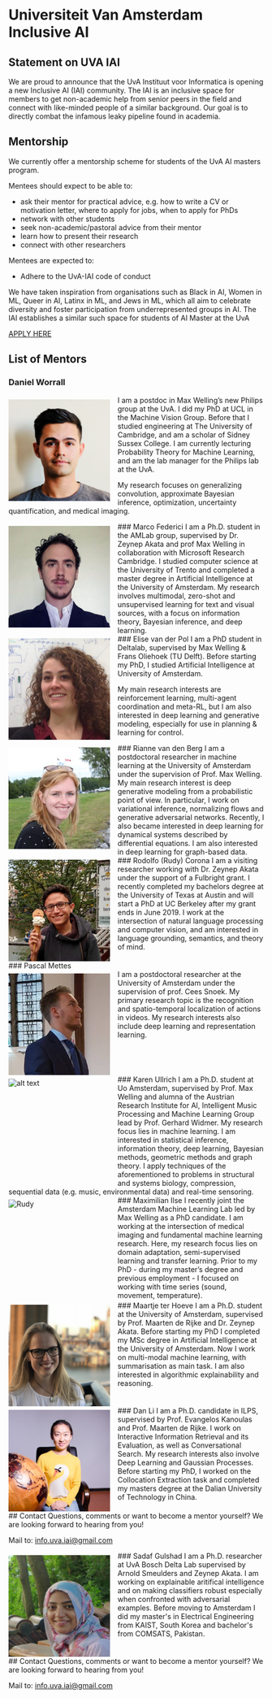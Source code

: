 # Universiteit Van Amsterdam Inclusive AI

## Statement on UVA IAI

We are proud to announce that the UvA Instituut voor Informatica is opening a new Inclusive AI (IAI) community. The IAI is an inclusive space for members to get non-academic help from senior peers in the field and connect with like-minded people of a similar background. Our goal is to directly combat the infamous leaky pipeline found in academia.

## Mentorship
We currently offer a mentorship scheme for students of the UvA AI masters program. 

Mentees should expect to be able to:

- ask their mentor for practical advice, e.g. how to write a CV or motivation letter, where to apply for jobs, when to apply for PhDs
- network with other students
- seek non-academic/pastoral advice from their mentor
- learn how to present their research
- connect with other researchers

Mentees are expected to:

- Adhere to the UvA-IAI code of conduct

We have taken inspiration from organisations such as Black in AI, Women in ML, Queer in AI, Latinx in ML, and Jews in ML, which all aim to celebrate diversity and foster participation from underrepresented groups in AI. The IAI establishes a similar such space for students of AI Master at the UvA 

[APPLY HERE](https://goo.gl/forms/gOVvs3N39VkRwimu2)


## List of Mentors
### Daniel Worrall
<img src="images/daniel.jpeg" alt="Daniel" width="200" height="200" style="float: left; margin-right: 15px; margin-top: 7px">
I am a postdoc in Max Welling’s new Philips group at the UvA. I did my PhD at UCL in the Machine Vision Group. Before that I studied engineering at The University of Cambridge, and am a scholar of Sidney Sussex College. I am currently lecturing Probability Theory for Machine Learning, and am the lab manager for the Philips lab at the UvA.

My research focuses on generalizing convolution, approximate Bayesian inference, optimization, uncertainty quantification, and medical imaging.

<div style="clear:left;"></div>
### Marco Federici
<img src="images/marco.jpg" alt="Marco" width="200" height="200" style="float: left; margin-right: 15px; margin-top: 7px">
I am a Ph.D. student in the AMLab group, supervised by Dr. Zeynep Akata and prof Max Welling in collaboration with Microsoft Research Cambridge.
I studied computer science at the University of Trento and completed a master degree in Artificial Intelligence at the University of Amsterdam.
My research involves multimodal, zero-shot and unsupervised learning for text and visual sources, with a focus on information theory, Bayesian inference, and deep learning.

<div style="clear:left;"></div>
### Elise van der Pol
<img src="images/elise.jpg" alt="Elise" width="200" height="200" style="float: left; margin-right: 15px; margin-top: 7px">
I am a PhD student in Deltalab, supervised by Max Welling &#38; Frans Oliehoek (TU Delft). Before starting my PhD, I studied Artificial Intelligence at University of Amsterdam. 

My main research interests are reinforcement learning, multi-agent coordination and meta-RL, but I am also interested in deep learning and generative modeling, especially for use in planning &#38; learning for control.
<div style="clear:left;"></div>
### Rianne van den Berg
<img src="images/RiannevdB-foto.jpg" alt="Elise" width="200" height="200" style="float: left; margin-right: 15px; margin-top: 7px">
I am a postdoctoral researcher in machine learning at the University of Amsterdam under the supervision of Prof. Max Welling. My main research interest is deep generative modeling from a probabilistic point of view. In particular, I work on variational inference, normalizing flows and generative adversarial networks. Recently, I also became interested in deep learning for dynamical systems described by differential equations. I am also interested in deep learning for graph-based data.

<div style="clear:left;"></div>
### Rodolfo (Rudy) Corona
<img src="images/rudy.jpeg" alt="Rudy" width="200" height="200" style="float: left; margin-right: 15px; margin-top: 7px">
I am a visiting researcher working with Dr. Zeynep Akata under the support of a Fulbright grant. I recently completed my bachelors degree at the University of Texas at Austin and will start a PhD at UC Berkeley after my grant ends in June 2019. I work at the intersection of natural language processing and computer vision, and am interested in language grounding, semantics, and theory of mind.

<div style="clear:left;"></div>
### Pascal Mettes
<div>
  <img src="images/pascal.jpg" alt="Rudy" width="200" height="200" style="float: left; margin-right: 15px; margin-top: 7px">
  <div>I am a postdoctoral researcher at the University of Amsterdam under the supervision of prof. Cees Snoek. My primary research topic is the recognition and spatio-temporal localization of actions in videos. My research interests also include deep learning and representation learning.</div>
</div>

<div style="clear:left;"></div>
### Karen Ullrich
<img src="images/karen.jpg" alt="alt text" width="200" height="200" style="float: left; margin-right: 15px; margin-top: 7px">
I am a Ph.D. student at Uo Amsterdam, supervised by Prof. Max Welling and alumna of the Austrian Research Institute for AI, Intelligent Music Processing and Machine Learning Group lead by Prof. Gerhard Widmer.
My research focus lies in machine learning. I am interested in statistical inference, information theory, deep learning, Bayesian methods, geometric methods and graph theory. I apply techniques of the aforementioned to problems in structural and systems biology, compression, sequential data (e.g. music, environmental data) and real-time sensoring.

<div style="clear:left;"></div>
### Maximilian Ilse
<img src="images/maxi.jpg" alt="Rudy" width="200" height="200" style="float: left; margin-right: 15px; margin-top: 7px">
I recently joint the Amsterdam Machine Learning Lab led by Max Welling as a PhD candidate. I am working at the intersection of medical imaging and fundamental machine learning research. Here, my research focus lies on domain adaptation, semi-supervised learning and transfer learning. Prior to my PhD - during my master’s degree and previous employment - I focused on working with time series (sound, movement, temperature).

<div style="clear:left;"></div>
### Maartje ter Hoeve
<img src="images/maartje.jpg" alt="Maartje" width="200" height="200" style="float: left; margin-right: 15px; margin-top: 7px">
I am a Ph.D. student at the University of Amsterdam, supervised by Prof. Maarten de Rijke and Dr. Zeynep Akata. Before starting my PhD I completed my MSc degree in Artificial Intelligence at the University of Amsterdam. Now I work on multi-modal machine learning, with summarisation as main task. I am also interested in algorithmic explainability and reasoning. 

<div style="clear:left;"></div>
### Dan Li
<img src="images/dan.jpg" alt="Dan" width="200" height="200" style="float: left; margin-right: 15px; margin-top: 7px">
I am a Ph.D. candidate in ILPS, supervised by Prof. Evangelos Kanoulas and Prof. Maarten de Rijke. I work on Interactive Information Retrieval and its Evaluation, as well as Conversational Search. My research interests also involve Deep Learning and Gaussian Processes.
Before starting my PhD, I worked on the Collocation Extraction task and completed my masters degree at the Dalian University of Technology in China.

<div style="clear:left;"></div>
## Contact
Questions, comments or want to become a mentor yourself? We are looking forward to hearing from you!

Mail to: info.uva.iai@gmail.com

<div style="clear:left;"></div>
### Sadaf Gulshad
<img src="images/sadaf.jpg" alt="Sadaf" width="200" height="200" style="float: left; margin-right: 15px; margin-top: 7px">
I am a Ph.D. researcher at UvA Bosch Delta Lab supervised by Arnold Smeulders and Zeynep Akata. I am working on explainable aritifical intelligence and on making classifiers robust especially when confronted with adversarial examples. Before moving to Amsterdam I did my master's in Electrical Engineering from KAIST, South Korea and bachelor's from COMSATS, Pakistan. 

<div style="clear:left;"></div>
## Contact
Questions, comments or want to become a mentor yourself? We are looking forward to hearing from you!

Mail to: info.uva.iai@gmail.com
